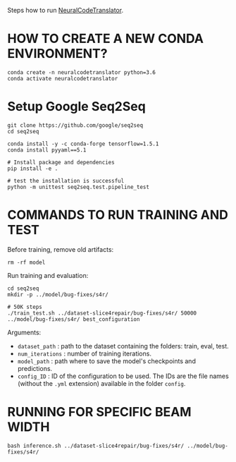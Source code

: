 Steps how to run [NeuralCodeTranslator](https://arxiv.org/pdf/1812.08693.pdf).

# HOW TO CREATE A NEW CONDA ENVIRONMENT?
```
conda create -n neuralcodetranslator python=3.6
conda activate neuralcodetranslator
```

# Setup Google Seq2Seq
```
git clone https://github.com/google/seq2seq
cd seq2seq

conda install -y -c conda-forge tensorflow=1.5.1
conda install pyyaml==5.1

# Install package and dependencies
pip install -e .

# test the installation is successful
python -m unittest seq2seq.test.pipeline_test
```

# COMMANDS TO RUN TRAINING AND TEST
Before training, remove old artifacts:
``` 
rm -rf model
```

Run training and evaluation:
```
cd seq2seq
mkdir -p ../model/bug-fixes/s4r/

# 50K steps
./train_test.sh ../dataset-slice4repair/bug-fixes/s4r/ 50000 ../model/bug-fixes/s4r/ best_configuration
```

Arguments:
- `dataset_path` : path to the dataset containing the folders: train, eval, test.
- `num_iterations` : number of training iterations.
- `model_path` : path where to save the model's checkpoints and predictions.
- `config_ID` : ID of the configuration to be used. The IDs are the file names (without the `.yml` extension) available in the folder `config`.

# RUNNING FOR SPECIFIC BEAM WIDTH
```
bash inference.sh ../dataset-slice4repair/bug-fixes/s4r/ ../model/bug-fixes/s4r/
```